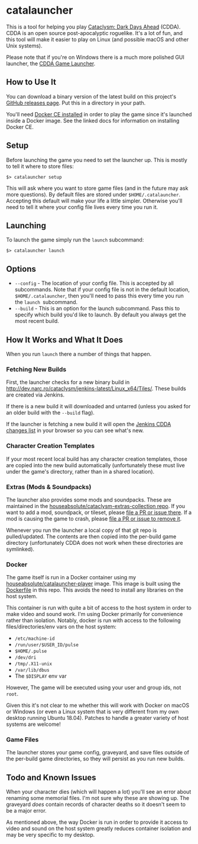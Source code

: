 # catalauncher

This is a tool for helping you play [Cataclysm: Dark Days
Ahead](https://github.com/CleverRaven/Cataclysm-DDA/) (CDDA). CDDA is an open
source post-apocalyptic roguelike. It's a lot of fun, and this tool will make
it easier to play on Linux (and possible macOS and other Unix systems).

Please note that if you're on Windows there is a much more polished GUI
launcher, the [CDDA Game
Launcher](https://github.com/remyroy/CDDA-Game-Launcher).

## How to Use It

You can download a binary version of the latest build on this project's
[GitHub releases
page](https://github.com/houseabsolute/catalauncher/releases). Put this in a
directory in your path.

You'll need [Docker CE installed](https://docs.docker.com/install/) in order
to play the game since it's launched inside a Docker image. See the linked
docs for information on installing Docker CE.

## Setup

Before launching the game you need to set the launcher up. This is mostly to
tell it where to store files:

```
$> catalauncher setup
```

This will ask where you want to store game files (and in the future may ask
more questions). By default files are stored under
`$HOME/.catalauncher`. Accepting this default will make your life a little
simpler. Otherwise you'll need to tell it where your config file lives every
time you run it.

## Launching

To launch the game simply run the `launch` subcommand:

```
$> catalauncher launch
```

## Options

* `--config` - The location of your config file. This is accepted by all
  subcommands. Note that if your config file is not in the default location,
  `$HOME/.catalauncher`, then you'll need to pass this every time you run the
  `launch `subcommand.
* `--build` - This is an option for the launch subcommand. Pass this to
  specify which build you'd like to launch. By default you always get the most
  recent build.

## How It Works and What It Does

When you run `launch` there a number of things that happen.

### Fetching New Builds

First, the launcher checks for a new binary build in
http://dev.narc.ro/cataclysm/jenkins-latest/Linux_x64/Tiles/. These builds are
created via Jenkins.

If there is a new build it will downloaded and untarred (unless you asked for
an older build with the `--build` flag).

If the launcher is fetching a new build it will open the [Jenkins CDDA changes
list](http://gorgon.narc.ro:8080/job/Cataclysm-Matrix/changes) in your browser
so you can see what's new.

### Character Creation Templates

If your most recent local build has any character creation templates, those
are copied into the new build automatically (unfortunately these must live
under the game's directory, rather than in a shared location).

### Extras (Mods & Soundpacks)

The launcher also provides some mods and soundpacks. These are maintained in
the [houseabsolute/cataclysm-extras-collection
repo](https://github.com/houseabsolute/cataclysm-extras-collection). If you
want to add a mod, soundpack, or tileset, please [file a PR or issue
there](https://github.com/houseabsolute/cataclysm-extras-collection/issues). If
a mod is causing the game to crash, please [file a PR or issue to remove
it](https://github.com/houseabsolute/cataclysm-extras-collection/issues).

Whenever you run the launcher a local copy of that git repo is
pulled/updated. The contents are then copied into the per-build game directory
(unfortunately CDDA does not work when these directories are symlinked).

### Docker

The game itself is run in a Docker container using my
[houseabsolute/catalauncher-player](https://cloud.docker.com/u/houseabsolute/repository/docker/houseabsolute/catalauncher-player)
image. This image is built using the
[Dockerfile](https://github.com/houseabsolute/catalauncher/blob/master/docker/Dockerfile)
in this repo. This avoids the need to install any libraries on the host
system.

This container is run with quite a bit of access to the host system in order
to make video and sound work. I'm using Docker primarily for convenience
rather than isolation. Notably, docker is run with access to the following
files/directories/env vars on the host system:

* `/etc/machine-id`
* `/run/user/$USER_ID/pulse`
* `$HOME/.pulse`
* `/dev/dri`
* `/tmp/.X11-unix`
* `/var/lib/dbus`
* The `$DISPLAY` env var

However, The game will be executed using your user and group ids, not `root`.

Given this it's not clear to me whether this will work with Docker on macOS or
Windows (or even a Linux system that is very different from my own desktop
running Ubuntu 18.04). Patches to handle a greater variety of host systems are
welcome!

### Game Files

The launcher stores your game config, graveyard, and save files outside of the
per-build game directories, so they will persist as you run new builds.

## Todo and Known Issues

When your character dies (which will happen a lot) you'll see an error about
renaming some memorial files. I'm not sure why these are showing up. The
graveyard _does_ contain records of character deaths so it doesn't seem to be
a major error.

As mentioned above, the way Docker is run in order to provide it access to
video and sound on the host system greatly reduces container isolation and may
be very specific to my desktop.
